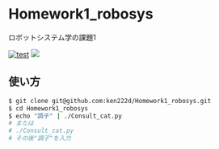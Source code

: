 # Homework1_robosys
ロボットシステム学の課題1


[![test](https://github.com/kenta/Homework1_robosys/.github/workflows/test.yml)](https://github.com/kenta/Homework1_robosys/.github/workflows/test.yml)
![](https://img.shields.io/github/license/ken222d/Homework1_robosys)


## 使い方


```bash
$ git clone git@github.com:ken222d/Homework1_robosys.git
$ cd Homework1_robosys
$ echo "調子" | ./Consult_cat.py
# または
# ./Consult_cat.py
# その後"調子"を入力
```



